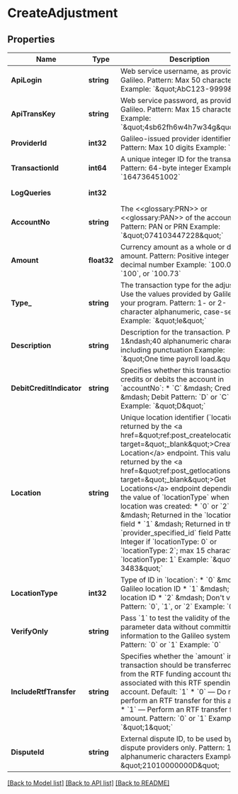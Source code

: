 # CreateAdjustment

## Properties
Name | Type | Description | Notes
------------ | ------------- | ------------- | -------------
**ApiLogin** | **string** | Web service username, as provided by Galileo. Pattern: Max 50 characters Example: &#x60;\&quot;AbC123-9999\&quot;&#x60; | [optional] [default to AbC123-9999]
**ApiTransKey** | **string** | Web service password, as provided by Galileo. Pattern: Max 15 characters Example: &#x60;\&quot;4sb62fh6w4h7w34g\&quot;&#x60; | [optional] [default to 4sb62fh6w4h7w34g]
**ProviderId** | **int32** | Galileo-issued provider identifier. Pattern: Max 10 digits Example: &#x60;9999&#x60; | [optional] [default to 9999]
**TransactionId** | **int64** | A unique integer ID for the transaction.  Pattern: 64-byte integer Example: &#x60;164736451002&#x60; | [default to null]
**LogQueries** | **int32** |  | [optional] [default to LOG_QUERIES.0_]
**AccountNo** | **string** | The &lt;&lt;glossary:PRN&gt;&gt; or &lt;&lt;glossary:PAN&gt;&gt; of the account. Pattern: PAN or PRN  Example: &#x60;\&quot;074103447228\&quot;&#x60; | [default to 074103447228]
**Amount** | **float32** | Currency amount as a whole or decimal amount. Pattern: Positive integer or decimal number Example: &#x60;100.00&#x60;, &#x60;100&#x60;, or &#x60;100.73&#x60; | [default to 25.5]
**Type_** | **string** | The transaction type for the adjustment. Use the values provided by Galileo for your program. Pattern: 1- or 2-character alphanumeric, case-sensitive Example: &#x60;\&quot;le\&quot;&#x60; | [default to null]
**Description** | **string** | Description for the transaction. Pattern: 1&amp;ndash;40 alphanumeric characters, including punctuation Example: &#x60;\&quot;One time payroll load.\&quot;&#x60; | [optional] [default to null]
**DebitCreditIndicator** | **string** | Specifies whether this transaction credits or debits the account in &#x60;accountNo&#x60;: * &#x60;C&#x60; &amp;mdash; Credit * &#x60;D&#x60; &amp;mdash; Debit  Pattern: &#x60;D&#x60; or &#x60;C&#x60; Example: &#x60;\&quot;D\&quot;&#x60; | [default to DEBIT_CREDIT_INDICATOR.D]
**Location** | **string** | Unique location identifier (&#x60;location&#x60;) as returned by the &lt;a href&#x3D;\&quot;ref:post_createlocation\&quot; target&#x3D;\&quot;_blank\&quot;&gt;Create Location&lt;/a&gt; endpoint.  This value is also returned by the &lt;a href&#x3D;\&quot;ref:post_getlocations\&quot; target&#x3D;\&quot;_blank\&quot;&gt;Get Locations&lt;/a&gt; endpoint depending on the value of &#x60;locationType&#x60; when the location was created: * &#x60;0&#x60; or &#x60;2&#x60; &amp;mdash; Returned in the &#x60;location_id&#x60; field * &#x60;1&#x60; &amp;mdash; Returned in the &#x60;provider_specified_id&#x60; field  Pattern: Integer if &#x60;locationType: 0&#x60; or &#x60;locationType: 2&#x60;; max 15 characters if &#x60;locationType: 1&#x60; Example: &#x60;\&quot;a455-3483\&quot;&#x60; | [optional] [default to null]
**LocationType** | **int32** | Type of ID in &#x60;location&#x60;: * &#x60;0&#x60; &amp;mdash; Galileo location ID * &#x60;1&#x60; &amp;mdash; Partner location ID * &#x60;2&#x60; &amp;mdash; Don&#x27;t validate  Pattern: &#x60;0&#x60;, &#x60;1&#x60;, or &#x60;2&#x60; Example: &#x60;0&#x60; | [optional] [default to null]
**VerifyOnly** | **string** | Pass &#x60;1&#x60; to test the validity of the parameter data without committing the information to the Galileo system. Pattern: &#x60;0&#x60; or &#x60;1&#x60; Example: &#x60;0&#x60; | [optional] [default to null]
**IncludeRtfTransfer** | **string** | Specifies whether the &#x60;amount&#x60; in this transaction should be transferred to or from the RTF funding account that is associated with this RTF spending account. Default: &#x60;1&#x60; * &#x60;0&#x60; — Do not perform an RTF transfer for this amount * &#x60;1&#x60; — Perform an RTF transfer for this amount.  Pattern: &#x60;0&#x60; or &#x60;1&#x60;  Example: &#x60;\&quot;1\&quot;&#x60;  | [optional] [default to null]
**DisputeId** | **string** | External dispute ID, to be used by dispute providers only. Pattern: 1-16 alphanumeric characters Example: \&quot;21010000000D\&quot; | [optional] [default to null]

[[Back to Model list]](../README.md#documentation-for-models) [[Back to API list]](../README.md#documentation-for-api-endpoints) [[Back to README]](../README.md)

